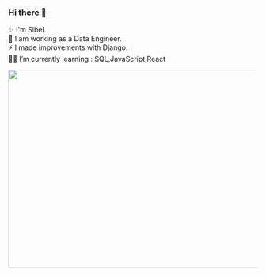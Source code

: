### Hi there 👋
✨ I'm Sibel.
<br>
🌱 I am working as a Data Engineer.
<br>
⚡ I made improvements with Django.
<br>
🐱‍🏍 I’m currently learning : SQL,JavaScript,React
<br>

<img src="https://p4.wallpaperbetter.com/wallpaper/314/92/947/computer-engineering-matrix-science-wallpaper-preview.jpg" width="900" height="400"/>

